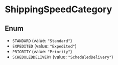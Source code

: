 # ShippingSpeedCategory

## Enum

* `STANDARD` (value: `"Standard"`)
* `EXPEDITED` (value: `"Expedited"`)
* `PRIORITY` (value: `"Priority"`)
* `SCHEDULEDDELIVERY` (value: `"ScheduledDelivery"`)
